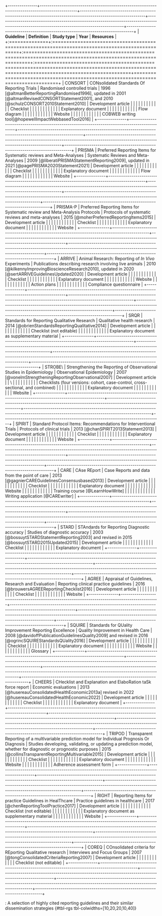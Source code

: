 +---------------+-------------------------------------------------------------------------------------------------+---------------------------------------------------------------------------------------------------------------+-----------------------------------------------------------------------------------------------------------------------------------------------+---------------------------------------------------------------------------------+
| **Guideline** | **Definition**                                                                                  | **Study type**                                                                                                | **Year**                                                                                                                                      | **Resources**                                                                   |
+:==============+:================================================================================================+:==============================================================================================================+:==============================================================================================================================================+=================================================================================+
| CONSORT       | CONsolidated Standards Of Reporting Trials                                                      | Randomised controlled trials                                                                                  | 1996 [@altmanBetterReportingRandomised1996], updated in 2001 [@altmanRevisedCONSORTStatement2001], and 2010 [@schulzCONSORT2010Statement2010] | Development article                                                             |
|               |                                                                                                 |                                                                                                               |                                                                                                                                               |                                                                                 |
|               |                                                                                                 |                                                                                                               |                                                                                                                                               | Checklist                                                                       |
|               |                                                                                                 |                                                                                                               |                                                                                                                                               |                                                                                 |
|               |                                                                                                 |                                                                                                               |                                                                                                                                               | Explanatory document                                                            |
|               |                                                                                                 |                                                                                                               |                                                                                                                                               |                                                                                 |
|               |                                                                                                 |                                                                                                               |                                                                                                                                               | Flow diagram                                                                    |
|               |                                                                                                 |                                                                                                               |                                                                                                                                               |                                                                                 |
|               |                                                                                                 |                                                                                                               |                                                                                                                                               | Website                                                                         |
|               |                                                                                                 |                                                                                                               |                                                                                                                                               |                                                                                 |
|               |                                                                                                 |                                                                                                               |                                                                                                                                               | COBWEB writing tool[@hopewellImpactWebbasedTool2016]                            |
+---------------+-------------------------------------------------------------------------------------------------+---------------------------------------------------------------------------------------------------------------+-----------------------------------------------------------------------------------------------------------------------------------------------+---------------------------------------------------------------------------------+
| PRISMA        | Preferred Reporting Items for Systematic reviews and Meta-Analyses                              | Systematic Reviews and Meta-Analyses                                                                          | 2009 [@liberatiPRISMAStatementReporting2009], updated in 2021 [@pagePRISMA2020Statement2021]                                                  | Development article                                                             |
|               |                                                                                                 |                                                                                                               |                                                                                                                                               |                                                                                 |
|               |                                                                                                 |                                                                                                               |                                                                                                                                               | Checklist                                                                       |
|               |                                                                                                 |                                                                                                               |                                                                                                                                               |                                                                                 |
|               |                                                                                                 |                                                                                                               |                                                                                                                                               | Explanatory document                                                            |
|               |                                                                                                 |                                                                                                               |                                                                                                                                               |                                                                                 |
|               |                                                                                                 |                                                                                                               |                                                                                                                                               | Flow diagram                                                                    |
|               |                                                                                                 |                                                                                                               |                                                                                                                                               |                                                                                 |
|               |                                                                                                 |                                                                                                               |                                                                                                                                               | Website                                                                         |
+---------------+-------------------------------------------------------------------------------------------------+---------------------------------------------------------------------------------------------------------------+-----------------------------------------------------------------------------------------------------------------------------------------------+---------------------------------------------------------------------------------+
| PRISMA-P      | Preferred Reporting Items for Systematic review and Meta-Analysis Protocols                     | Protocols of systematic reviews and meta-analyses                                                             | 2015 [@moherPreferredReportingItems2015]                                                                                                      | Development article                                                             |
|               |                                                                                                 |                                                                                                               |                                                                                                                                               |                                                                                 |
|               |                                                                                                 |                                                                                                               |                                                                                                                                               | Checklist                                                                       |
|               |                                                                                                 |                                                                                                               |                                                                                                                                               |                                                                                 |
|               |                                                                                                 |                                                                                                               |                                                                                                                                               | Explanatory document                                                            |
|               |                                                                                                 |                                                                                                               |                                                                                                                                               |                                                                                 |
|               |                                                                                                 |                                                                                                               |                                                                                                                                               | Website                                                                         |
+---------------+-------------------------------------------------------------------------------------------------+---------------------------------------------------------------------------------------------------------------+-----------------------------------------------------------------------------------------------------------------------------------------------+---------------------------------------------------------------------------------+
| ARRIVE        | Animal Research: Reporting of *In Vivo* Experiments                                             | Publications describing research involving live animals                                                       | 2010 [@kilkennyImprovingBioscienceResearch2010], updated in 2020 [@sertARRIVEGuidelinesUpdated2020]                                           | Development article                                                             |
|               |                                                                                                 |                                                                                                               |                                                                                                                                               |                                                                                 |
|               |                                                                                                 |                                                                                                               |                                                                                                                                               | Checklist                                                                       |
|               |                                                                                                 |                                                                                                               |                                                                                                                                               |                                                                                 |
|               |                                                                                                 |                                                                                                               |                                                                                                                                               | Explanatory document                                                            |
|               |                                                                                                 |                                                                                                               |                                                                                                                                               |                                                                                 |
|               |                                                                                                 |                                                                                                               |                                                                                                                                               | Website                                                                         |
|               |                                                                                                 |                                                                                                               |                                                                                                                                               |                                                                                 |
|               |                                                                                                 |                                                                                                               |                                                                                                                                               | Action plans                                                                    |
|               |                                                                                                 |                                                                                                               |                                                                                                                                               |                                                                                 |
|               |                                                                                                 |                                                                                                               |                                                                                                                                               | Compliance questionnaire                                                        |
+---------------+-------------------------------------------------------------------------------------------------+---------------------------------------------------------------------------------------------------------------+-----------------------------------------------------------------------------------------------------------------------------------------------+---------------------------------------------------------------------------------+
| SRQR          | Standards for Reporting Qualitative Research                                                    | Qualitative health research                                                                                   | 2014 [@obrienStandardsReportingQualitative2014]                                                                                               | Development article                                                             |
|               |                                                                                                 |                                                                                                               |                                                                                                                                               |                                                                                 |
|               |                                                                                                 |                                                                                                               |                                                                                                                                               | Checklist (not editable)                                                        |
|               |                                                                                                 |                                                                                                               |                                                                                                                                               |                                                                                 |
|               |                                                                                                 |                                                                                                               |                                                                                                                                               | Explanatory document as supplementary material                                  |
+---------------+-------------------------------------------------------------------------------------------------+---------------------------------------------------------------------------------------------------------------+-----------------------------------------------------------------------------------------------------------------------------------------------+---------------------------------------------------------------------------------+
| STROBE\       | Strengthening the Reporting of Observational Studies in Epidemiology                            | Observational Epidemiology                                                                                    | 2007 [@vonelmStrengtheningReportingObservational2007]                                                                                         | Development article                                                             |
| \             |                                                                                                 |                                                                                                               |                                                                                                                                               |                                                                                 |
|               |                                                                                                 |                                                                                                               |                                                                                                                                               | Checklists (four versions: cohort, case-control, cross-sectional, and combined) |
|               |                                                                                                 |                                                                                                               |                                                                                                                                               |                                                                                 |
|               |                                                                                                 |                                                                                                               |                                                                                                                                               | Explanatory document                                                            |
|               |                                                                                                 |                                                                                                               |                                                                                                                                               |                                                                                 |
|               |                                                                                                 |                                                                                                               |                                                                                                                                               | Website                                                                         |
+---------------+-------------------------------------------------------------------------------------------------+---------------------------------------------------------------------------------------------------------------+-----------------------------------------------------------------------------------------------------------------------------------------------+---------------------------------------------------------------------------------+
| SPIRIT        | Standard Protocol Items: Recommendations for Interventional Trials                              | Protocols of clinical trials                                                                                  | 2013 [@chanSPIRIT2013Statement2013]                                                                                                           | Development article                                                             |
|               |                                                                                                 |                                                                                                               |                                                                                                                                               |                                                                                 |
|               |                                                                                                 |                                                                                                               |                                                                                                                                               | Checklist                                                                       |
|               |                                                                                                 |                                                                                                               |                                                                                                                                               |                                                                                 |
|               |                                                                                                 |                                                                                                               |                                                                                                                                               | Explanatory document                                                            |
|               |                                                                                                 |                                                                                                               |                                                                                                                                               |                                                                                 |
|               |                                                                                                 |                                                                                                               |                                                                                                                                               | Website                                                                         |
+---------------+-------------------------------------------------------------------------------------------------+---------------------------------------------------------------------------------------------------------------+-----------------------------------------------------------------------------------------------------------------------------------------------+---------------------------------------------------------------------------------+
| CARE          | CAse REport                                                                                     | Case Reports and data from the point of care                                                                  | 2013 [@gagnierCAREGuidelinesConsensusbased2013]                                                                                               | Development article                                                             |
|               |                                                                                                 |                                                                                                               |                                                                                                                                               |                                                                                 |
|               |                                                                                                 |                                                                                                               |                                                                                                                                               | Checklist                                                                       |
|               |                                                                                                 |                                                                                                               |                                                                                                                                               |                                                                                 |
|               |                                                                                                 |                                                                                                               |                                                                                                                                               | Explanatory document                                                            |
|               |                                                                                                 |                                                                                                               |                                                                                                                                               |                                                                                 |
|               |                                                                                                 |                                                                                                               |                                                                                                                                               | Website                                                                         |
|               |                                                                                                 |                                                                                                               |                                                                                                                                               |                                                                                 |
|               |                                                                                                 |                                                                                                               |                                                                                                                                               | Training course [@LearnHowWrite]                                                |
|               |                                                                                                 |                                                                                                               |                                                                                                                                               |                                                                                 |
|               |                                                                                                 |                                                                                                               |                                                                                                                                               | Writing application [@CAREwriter]                                               |
+---------------+-------------------------------------------------------------------------------------------------+---------------------------------------------------------------------------------------------------------------+-----------------------------------------------------------------------------------------------------------------------------------------------+---------------------------------------------------------------------------------+
| STARD         | STAndards for Reporting Diagnostic accuracy                                                     | Studies of diagnostic accuracy                                                                                | 2003 [@bossuytSTARDStatementReporting2003] and revised in 2015 [@bossuytSTARD2015Updated2015]                                                 | Development article                                                             |
|               |                                                                                                 |                                                                                                               |                                                                                                                                               |                                                                                 |
|               |                                                                                                 |                                                                                                               |                                                                                                                                               | Checklist                                                                       |
|               |                                                                                                 |                                                                                                               |                                                                                                                                               |                                                                                 |
|               |                                                                                                 |                                                                                                               |                                                                                                                                               | Explanatory document                                                            |
+---------------+-------------------------------------------------------------------------------------------------+---------------------------------------------------------------------------------------------------------------+-----------------------------------------------------------------------------------------------------------------------------------------------+---------------------------------------------------------------------------------+
| AGREE         | Appraisal of Guidelines, Research and Evaluation                                                | Reporting clinical practice guidelines                                                                        | 2016 [@brouwersAGREEReportingChecklist2016]                                                                                                   | Development article                                                             |
|               |                                                                                                 |                                                                                                               |                                                                                                                                               |                                                                                 |
|               |                                                                                                 |                                                                                                               |                                                                                                                                               | Checklist                                                                       |
|               |                                                                                                 |                                                                                                               |                                                                                                                                               |                                                                                 |
|               |                                                                                                 |                                                                                                               |                                                                                                                                               | Website                                                                         |
+---------------+-------------------------------------------------------------------------------------------------+---------------------------------------------------------------------------------------------------------------+-----------------------------------------------------------------------------------------------------------------------------------------------+---------------------------------------------------------------------------------+
| SQUIRE        | Standards for QUality Improvement Reporting Excellence                                          | Quality Improvement in Health Care                                                                            | 2008 [@davidoffPublicationGuidelinesQuality2009] and revised in 2016 [@ogrincSQUIREStandardsQUality2016]                                      | Development article                                                             |
|               |                                                                                                 |                                                                                                               |                                                                                                                                               |                                                                                 |
|               |                                                                                                 |                                                                                                               |                                                                                                                                               | Checklist                                                                       |
|               |                                                                                                 |                                                                                                               |                                                                                                                                               |                                                                                 |
|               |                                                                                                 |                                                                                                               |                                                                                                                                               | Explanatory document                                                            |
|               |                                                                                                 |                                                                                                               |                                                                                                                                               |                                                                                 |
|               |                                                                                                 |                                                                                                               |                                                                                                                                               | Website                                                                         |
|               |                                                                                                 |                                                                                                               |                                                                                                                                               |                                                                                 |
|               |                                                                                                 |                                                                                                               |                                                                                                                                               | Glossary                                                                        |
+---------------+-------------------------------------------------------------------------------------------------+---------------------------------------------------------------------------------------------------------------+-----------------------------------------------------------------------------------------------------------------------------------------------+---------------------------------------------------------------------------------+
| CHEERS        | CHecklist and Explanation and ElaboRation taSk force report                                     | Economic evaluations                                                                                          | 2013 [@husereauConsolidatedHealthEconomic2013a] revised in 2022 [@husereauConsolidatedHealthEconomic2022]                                     | Development article                                                             |
|               |                                                                                                 |                                                                                                               |                                                                                                                                               |                                                                                 |
|               |                                                                                                 |                                                                                                               |                                                                                                                                               | Checklist                                                                       |
|               |                                                                                                 |                                                                                                               |                                                                                                                                               |                                                                                 |
|               |                                                                                                 |                                                                                                               |                                                                                                                                               | Explanatory document                                                            |
+---------------+-------------------------------------------------------------------------------------------------+---------------------------------------------------------------------------------------------------------------+-----------------------------------------------------------------------------------------------------------------------------------------------+---------------------------------------------------------------------------------+
| TRIPOD        | Transparent Reporting of a multIvariable prediction model for Individual Prognosis Or Diagnosis | Studies developing, validating, or updating a prediction model, whether for diagnostic or prognostic purposes | 2015 [@collinsTransparentReportingMultivariable2015]                                                                                          | Development article                                                             |
|               |                                                                                                 |                                                                                                               |                                                                                                                                               |                                                                                 |
|               |                                                                                                 |                                                                                                               |                                                                                                                                               | Checklist                                                                       |
|               |                                                                                                 |                                                                                                               |                                                                                                                                               |                                                                                 |
|               |                                                                                                 |                                                                                                               |                                                                                                                                               | Explanatory document                                                            |
|               |                                                                                                 |                                                                                                               |                                                                                                                                               |                                                                                 |
|               |                                                                                                 |                                                                                                               |                                                                                                                                               | Website                                                                         |
|               |                                                                                                 |                                                                                                               |                                                                                                                                               |                                                                                 |
|               |                                                                                                 |                                                                                                               |                                                                                                                                               | Adherence assessment form                                                       |
+---------------+-------------------------------------------------------------------------------------------------+---------------------------------------------------------------------------------------------------------------+-----------------------------------------------------------------------------------------------------------------------------------------------+---------------------------------------------------------------------------------+
| RIGHT         | Reporting Items for practice Guidelines in HealThcare                                           | Practice guidelines in healthcare                                                                             | 2017 [@chenReportingToolPractice2017]                                                                                                         | Development article                                                             |
|               |                                                                                                 |                                                                                                               |                                                                                                                                               |                                                                                 |
|               |                                                                                                 |                                                                                                               |                                                                                                                                               | Checklist (not editable)                                                        |
|               |                                                                                                 |                                                                                                               |                                                                                                                                               |                                                                                 |
|               |                                                                                                 |                                                                                                               |                                                                                                                                               | Explanatory document as supplementary material                                  |
|               |                                                                                                 |                                                                                                               |                                                                                                                                               |                                                                                 |
|               |                                                                                                 |                                                                                                               |                                                                                                                                               | Website                                                                         |
+---------------+-------------------------------------------------------------------------------------------------+---------------------------------------------------------------------------------------------------------------+-----------------------------------------------------------------------------------------------------------------------------------------------+---------------------------------------------------------------------------------+
| COREQ         | COnsolidated criteria for REporting Qualitative research                                        | Interviews and Focus Groups                                                                                   | 2007 [@tongConsolidatedCriteriaReporting2007]                                                                                                 | Development article                                                             |
|               |                                                                                                 |                                                                                                               |                                                                                                                                               |                                                                                 |
|               |                                                                                                 |                                                                                                               |                                                                                                                                               | Checklist (not editable)                                                        |
+---------------+-------------------------------------------------------------------------------------------------+---------------------------------------------------------------------------------------------------------------+-----------------------------------------------------------------------------------------------------------------------------------------------+---------------------------------------------------------------------------------+

: A selection of highly cited reporting guidelines and their similar dissemination strategies {#tbl-rgs tbl-colwidths=\[10,20,20,10,40\]}